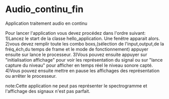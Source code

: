 # Audio_continu_fin
Application traitement audio en continu

Pour lancer l'application vous devez procédez dans l'ordre suivant:
1)Lancez le start de la classe hello_application. Une fenêtre apparait alors.
2)vous devez remplir toute les combo boxs,(sélection de l'input,output,de la fréq_éch,du temps de frame et le mode de fonctionnement) appuyer ensuite sur lance le processeur.
3)Vous pouvez ensuite appuyer sur "initialisation affichage" pour voir les représentation du signal ou sur "lance capture du niveau" pour afficher en temps réel le niveau sonore capté.
4)Vous pouvez ensuite mettre en pause les affichages des représentation ou arrêter le processeur.

note:Cette application ne peut pas représenter le spectrogramme et l'affichage des signaux n'est pas parfait.
